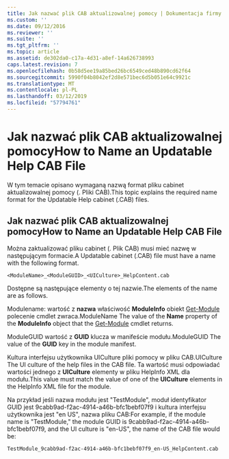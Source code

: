 ```yaml
---
title: Jak nazwać plik CAB aktualizowalnej pomocy | Dokumentacja firmy Microsoft
ms.custom: ''
ms.date: 09/12/2016
ms.reviewer: ''
ms.suite: ''
ms.tgt_pltfrm: ''
ms.topic: article
ms.assetid: de302da0-c17a-4d31-a8ef-14a626738993
caps.latest.revision: 7
ms.openlocfilehash: 0b58d5ee19a85bed26bc6549ced48b890cd62f64
ms.sourcegitcommit: 5990f04b8042ef2d8e571bec6d5b051e64c9921c
ms.translationtype: MT
ms.contentlocale: pl-PL
ms.lasthandoff: 03/12/2019
ms.locfileid: "57794761"
---
```

# <a name="how-to-name-an-updatable-help-cab-file"></a><span data-ttu-id="8c739-102">Jak nazwać plik CAB aktualizowalnej pomocy</span><span class="sxs-lookup"><span data-stu-id="8c739-102">How to Name an Updatable Help CAB File</span></span>

<span data-ttu-id="8c739-103">W tym temacie opisano wymaganą nazwą format pliku cabinet aktualizowalnej pomocy (. Pliki CAB).</span><span class="sxs-lookup"><span data-stu-id="8c739-103">This topic explains the required name format for the Updatable Help cabinet (.CAB) files.</span></span>

## <a name="how-to-name-an-updatable-help-cab-file"></a><span data-ttu-id="8c739-104">Jak nazwać plik CAB aktualizowalnej pomocy</span><span class="sxs-lookup"><span data-stu-id="8c739-104">How to Name an Updatable Help CAB File</span></span>

<span data-ttu-id="8c739-105">Można zaktualizować pliku cabinet (. Plik CAB) musi mieć nazwę w następującym formacie.</span><span class="sxs-lookup"><span data-stu-id="8c739-105">A Updatable cabinet (.CAB) file must have a name with the following format.</span></span>

`<ModuleName>_<ModuleGUID>_<UICulture>_HelpContent.cab`

<span data-ttu-id="8c739-106">Dostępne są następujące elementy o tej nazwie.</span><span class="sxs-lookup"><span data-stu-id="8c739-106">The elements of the name are as follows.</span></span>

<span data-ttu-id="8c739-107">Modulename: wartość z **nazwa** właściwość **ModuleInfo** obiekt [Get-Module](/powershell/module/Microsoft.PowerShell.Core/Get-Module) polecenie cmdlet zwraca.</span><span class="sxs-lookup"><span data-stu-id="8c739-107">ModuleName The value of the **Name** property of the **ModuleInfo** object that the [Get-Module](/powershell/module/Microsoft.PowerShell.Core/Get-Module) cmdlet returns.</span></span>

<span data-ttu-id="8c739-108">ModuleGUID wartość z **GUID** klucza w manifeście modułu.</span><span class="sxs-lookup"><span data-stu-id="8c739-108">ModuleGUID The value of the **GUID** key in the module manifest.</span></span>

<span data-ttu-id="8c739-109">Kultura interfejsu użytkownika UICulture pliki pomocy w pliku CAB.</span><span class="sxs-lookup"><span data-stu-id="8c739-109">UICulture The UI culture of the help files in the CAB file.</span></span> <span data-ttu-id="8c739-110">Ta wartość musi odpowiadać wartości jednego z **UICulture** elementy w pliku HelpInfo XML dla modułu.</span><span class="sxs-lookup"><span data-stu-id="8c739-110">This value must match the value of one of the **UICulture** elements in the HelpInfo XML file for the module.</span></span>

<span data-ttu-id="8c739-111">Na przykład jeśli nazwa modułu jest "TestModule", moduł identyfikator GUID jest 9cabb9ad-f2ac-4914-a46b-bfc1bebf07f9 i kultura interfejsu użytkownika jest "en US", nazwa pliku CAB:</span><span class="sxs-lookup"><span data-stu-id="8c739-111">For example, if the module name is "TestModule," the module GUID is 9cabb9ad-f2ac-4914-a46b-bfc1bebf07f9, and the UI culture is "en-US", the name of the CAB file would be:</span></span>

`TestModule_9cabb9ad-f2ac-4914-a46b-bfc1bebf07f9_en-US_HelpContent.cab`